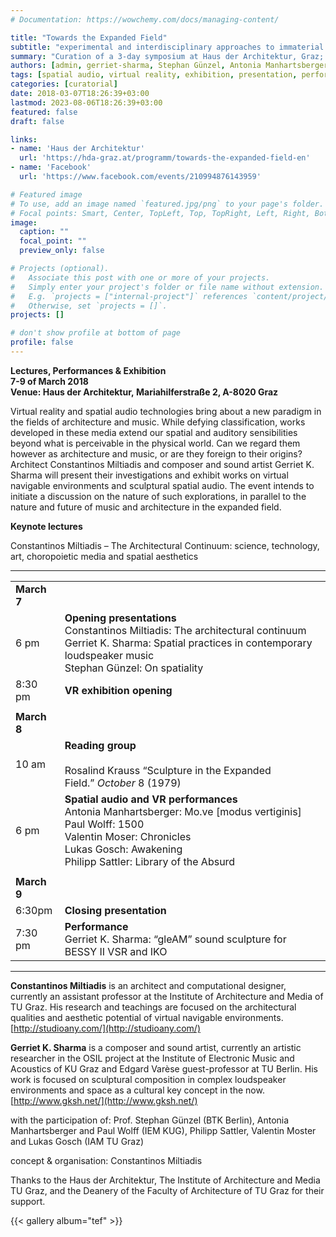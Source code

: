 ```yaml
---
# Documentation: https://wowchemy.com/docs/managing-content/

title: "Towards the Expanded Field"
subtitle: "experimental and interdisciplinary approaches to immaterial spatiotemporal environments"
summary: "Curation of a 3-day symposium at Haus der Architektur, Graz; 2018"
authors: [admin, gerriet-sharma, Stephan Günzel, Antonia Manhartsberger, Paul Wolff, Valentin Moser, Lukas Gosch, Philipp Sattler, Sabrina Kullmaier, Julian Lebitsch]
tags: [spatial audio, virtual reality, exhibition, presentation, performance, symposium, Haus der Architektur, Graz]
categories: [curatorial]
date: 2018-03-07T18:26:39+03:00
lastmod: 2023-08-06T18:26:39+03:00
featured: false
draft: false

links: 
- name: 'Haus der Architektur'
  url: 'https://hda-graz.at/programm/towards-the-expanded-field-en'
- name: 'Facebook'
  url: 'https://www.facebook.com/events/210994876143959'

# Featured image
# To use, add an image named `featured.jpg/png` to your page's folder.
# Focal points: Smart, Center, TopLeft, Top, TopRight, Left, Right, BottomLeft, Bottom, BottomRight.
image:
  caption: ""
  focal_point: ""
  preview_only: false

# Projects (optional).
#   Associate this post with one or more of your projects.
#   Simply enter your project's folder or file name without extension.
#   E.g. `projects = ["internal-project"]` references `content/project/deep-learning/index.md`.
#   Otherwise, set `projects = []`.
projects: []

# don't show profile at bottom of page
profile: false
---
```


**Lectures, Performances & Exhibition**  
**7-9 of March 2018**  
**Venue: Haus der Architektur, Mariahilferstraße 2, A-8020 Graz**

Virtual reality and spatial audio technologies bring about a new paradigm in the fields of architecture and music. While defying classification, works developed in these media extend our spatial and auditory sensibilities beyond what is perceivable in the physical world. Can we regard them however as architecture and music, or are they foreign to their origins?  
Architect Constantinos Miltiadis and composer and sound artist Gerriet K. Sharma will present their investigations and exhibit works on virtual navigable environments and sculptural spatial audio. The event intends to initiate a discussion on the nature of such explorations, in parallel to the nature and future of music and architecture in the expanded field.

**Keynote lectures**

Constantinos Miltiadis – The Architectural Continuum: science, technology, art, choropoietic media and spatial aesthetics

---

|   |   |
|---|---|
|**March 7**||
|6 pm|**Opening presentations**  <br>Constantinos Miltiadis: The architectural continuum  <br>Gerriet K. Sharma: Spatial practices in contemporary loudspeaker music  <br>Stephan Günzel: On spatiality|
|8:30 pm|**VR exhibition opening**|
|||
|**March 8**||
|10 am|**Reading group**<br><br>Rosalind Krauss “Sculpture in the Expanded Field.” _October_ 8 (1979)|
|6 pm|**Spatial audio and VR performances**  <br>Antonia Manhartsberger: Mo.ve [modus vertiginis]  <br>Paul Wolff: 1500  <br>Valentin Moser: Chronicles  <br>Lukas Gosch: Awakening  <br>Philipp Sattler: Library of the Absurd|
|||
|**March 9**||
|6:30pm|**Closing presentation**|
|7:30 pm|**Performance**  <br>Gerriet K. Sharma: “gleAM” sound sculpture for BESSY II VSR and IKO|

---

**Constantinos Miltiadis** is an architect and computational designer, currently an assistant professor at the Institute of Architecture and Media of TU Graz. His research and teachings are focused on the architectural qualities and aesthetic potential of virtual navigable environments.  
[http://studioany.com/](http://studioany.com/)

**Gerriet K. Sharma** is a composer and sound artist, currently an artistic researcher in the OSIL project at the Institute of Electronic Music and Acoustics of KU Graz and Edgard Varèse guest-professor at TU Berlin. His work is focused on sculptural composition in complex loudspeaker environments and space as a cultural key concept in the now.  
[http://www.gksh.net/](http://www.gksh.net/)

with the participation of: Prof. Stephan Günzel (BTK Berlin), Antonia Manhartsberger and Paul Wolff (IEM KUG), Philipp Sattler, Valentin Moster and Lukas Gosch (IAM TU Graz)

concept & organisation: Constantinos Miltiadis

Thanks to the Haus der Architektur, The Institute of Architecture and Media TU Graz, and the Deanery of the Faculty of Architecture of TU Graz for their support.

{{< gallery album="tef" >}}
